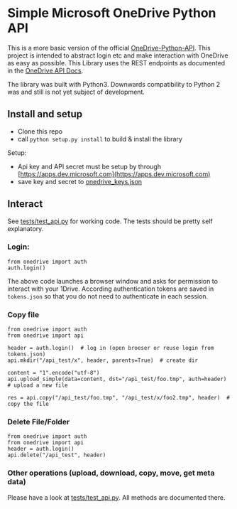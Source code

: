 # Simple Microsoft OneDrive Python API

This is a more basic version of the official [OneDrive-Python-API](https://github.com/OneDrive/onedrive-sdk-python). This project is intended to abstract login etc and 
make interaction with OneDrive as easy as possible.
This Library uses the REST endpoints as documented in the [OneDrive API Docs](https://dev.onedrive.com/README.htm). 

The library was built with Python3. Downwards compatibility to Python 2 was and still is not yet 
subject of development. 

## Install and setup
- Clone this repo
- call ```python setup.py install``` to build & install the library 

Setup:
- Api key and API secret must be setup by through [https://apps.dev.microsoft.com](https://apps.dev.microsoft.com)
- save key and secret to [onedrive_keys.json](onedrive_keys.json.sample) 

## Interact
See [tests/test_api.py](tests/test_api.py) for working code. The tests should be pretty self explanatory.

### Login: 
```
from onedrive import auth
auth.login()
```
The above code launches a browser window and asks for permission to interact with your 1Drive.
According authentication tokens are saved in `tokens.json` so that you do not need to authenticate in 
each session. 

### Copy file
```
from onedrive import auth
from onedrive import api

header = auth.login()  # log in (open broeser or reuse login from tokens.json)
api.mkdir("/api_test/x", header, parents=True)  # create dir 

content = "1".encode("utf-8")
api.upload_simple(data=content, dst="/api_test/foo.tmp", auth=header)  # upload a new file 

res = api.copy("/api_test/foo.tmp", "/api_test/x/foo2.tmp", header)  # copy the file
```

### Delete File/Folder
```
from onedrive import auth
from onedrive import api
header = auth.login()
api.delete("/api_test", header)
```

### Other operations (upload, download, copy, move, get meta data)
Please have a look at [tests/test_api.py](tests/test_api.py).
All methods are documented there.

